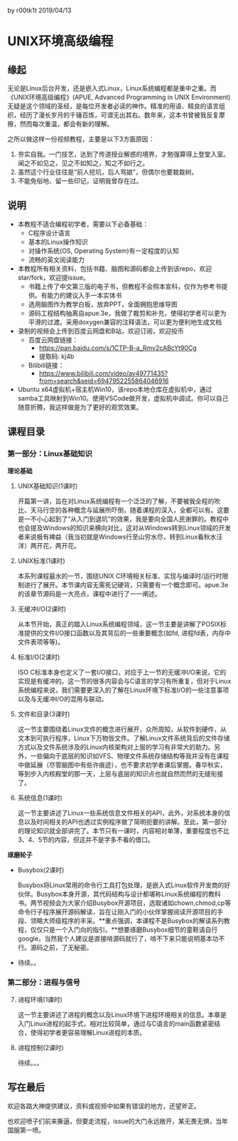 by r00tk1t 	2019/04/13

# UNIX环境高级编程

## 缘起

无论是Linux后台开发，还是嵌入式Linux，Linux系统编程都是重中之重。而《UNIX环境高级编程》(APUE, Advanced Programming in UNIX Environment)无疑是这个领域的圣经，是每位开发者必读的神作。精准的用语、精良的语言组织，经历了漫长岁月的千锤百炼，可谓无出其右。数年来，这本书曾被我反复摩擦，然而每次重温，都会有新的理解。

之所以做这样一份视频教程，主要是以下3方面原因：

1. 夯实自我。一门技艺，达到了传道授业解惑的境界，才勉强算得上登堂入室。闻之不如见之，见之不如知之，知之不如行之。
2. 虽然这个行业往往是“前人挖坑，后人骂娘”，但偶尔也要栽栽树。
3. 不能免俗地、留一些印记，证明我曾存在过。

## 说明

- 本教程不适合编程初学者，需要以下必备基础：
  - C程序设计语言
  - 基本的Linux操作知识
  - 对操作系统(OS, Operating System)有一定程度的认知
  - 流畅的英文阅读能力
- 本教程所有相关资料，包括书籍、脑图和源码都会上传到该repo，欢迎star/fork，欢迎提issue。
  - 书籍上传了中文第三版的电子书，但教程不会照本宣科，仅作为参考书提供。有能力的建议入手一本实体书
  - 选用脑图作为教学白板，放弃PPT，全面拥抱思维导图
  - 源码工程结构抽离自apue.3e，我做了裁剪和补充，使得初学者可以更为平滑的过渡。采用doxygen兼容的注释语法，可以更为便利地生成文档
- 录制的视频会上传到百度云网盘和B站，欢迎订阅，欢迎投币
  - 百度云网盘链接：
    - https://pan.baidu.com/s/1CTP-B-a_Rmy2cABcYt90Cg
    - 提取码: kj4b
  - Bilibili链接：
    - https://www.bilibili.com/video/av49771435?from=search&seid=6947952255864046916
- Ubuntu x64虚拟机+宿主机Win10，该repo本地仓库在虚拟机中，通过samba工具映射到Win10。使用VSCode做开发，虚拟机中调试。你可以自己随意折腾，我这样做是为了更好的观赏效果。

## 课程目录

### 第一部分：Linux基础知识

**理论基础**

1. UNIX基础知识(1课时)

   开篇第一讲，旨在对Linux系统编程有一个泛泛的了解，不要被我全程的吹比、天马行空的各种概念与延展所吓倒，随着课程的深入，全都可以有。这要是一不小心起到了“从入门到退坑”的效果，我是要向全国人民谢罪的。教程中也会提及Windows的知识来横向对比，这对从Windows转到Linux领域的开发者来说极有裨益（我当初就是Windows行至山穷水尽，转到Linux看秋水汪洋）两开花，两开花。

2. UNIX标准(1课时)

   本系列课程最水的一节，围绕UNIX C环境相关标准、实现与编译时/运行时限制进行了展开。本节课内容无需死记硬背，只需要有一个概念即可。apue.3e的该章节源码是一大亮点，课程中进行了一一阐述。

3. 无缓冲I/O(2课时)

   从本节开始，真正的踏入Linux系统编程领域，这一节主要是讲解了POSIX标准提供的文件I/O接口函数以及其背后的一些重要概念(如fd, 进程fd表，内存中文件表项等等)。

4. 标准I/O(2课时)

   ISO C标准本身也定义了一套I/O接口，对应于上一节的无缓冲I/O来说，它的实现是有缓冲的。这一节的很多内容会与C语言的学习有所重复，但对于Linux系统编程来说，我们需要更深入的了解在Linux环境下标准I/O的一些注意事项以及与无缓冲I/O的混用与联动。

5. 文件和目录(3课时)

   这一节主要围绕着Linux文件的概念进行展开，众所周知，从软件到硬件，从文本到可执行程序，Linux下万物皆文件。了解Linux文件系统背后的文件存储方式以及文件系统涉及的Linux内核架构对上层的学习有非常大的助力。另外，一些偏向于底层的知识如VFS、物理文件系统存储结构等我并没有在课程中做延展（尽管脑图中有些许痕迹），也不要求初学者课后掌握。春华秋实，等到步入内核殿堂的那一天，上层与底层的知识点也就自然而然的无缝衔接了。

6. 系统信息(1课时)

   这一节主要讲述了Linux一些系统信息文件相关的API，此外，对系统本身的信息以及时间相关的API也透过实例程序做了简明扼要的讲解。至此，第一部分的理论知识就全部讲完了。本节只有一课时，内容相对单薄，重要程度也不比3、4、5节的内容，但这并不是字多不看的借口。

**琢磨轮子**

- Busybox(2课时)

  Busybox将Linux常用的命令行工具打包处理，是嵌入式Linux软件开发商的好伙伴。Busybox本身开源，其代码结构与设计都堪称Linux系统编程的教科书。两节视频会为大家介绍Busybox开源项目，选取诸如chown,chmod,cp等命令行子程序展开源码解读，旨在让刚入门的小伙伴掌握阅读开源项目的手段、领略大师级程序的丰采。**重点强调，本课程不是Busybox的解读系列教程，仅仅只是一个入门向的指引。**想要琢磨Busybox细节的童鞋请自行google，当然我个人建议是直接啃源码就行了，啃不下来只能说明基本功不行。源码之前，了无秘密。

- 待续。。

### 第二部分：进程与信号

7. 进程环境(1课时)

   这一节主要讲述了进程的概念以及Linux环境下进程环境相关的信息。本章是入门Linux进程的起手式，相对比较简单，通过与C语言的main函数紧密结合，使得初学者更容易理解Linux进程的本质。

8. 进程控制(2课时)

   待续。。。

## 写在最后

欢迎各路大神提供建议，资料或视频中如果有错误的地方，还望斧正。

也欢迎喷子们前来撕逼，但要走流程，issue的大门永远敞开，某无畏无惧，当年国服第一喷。

